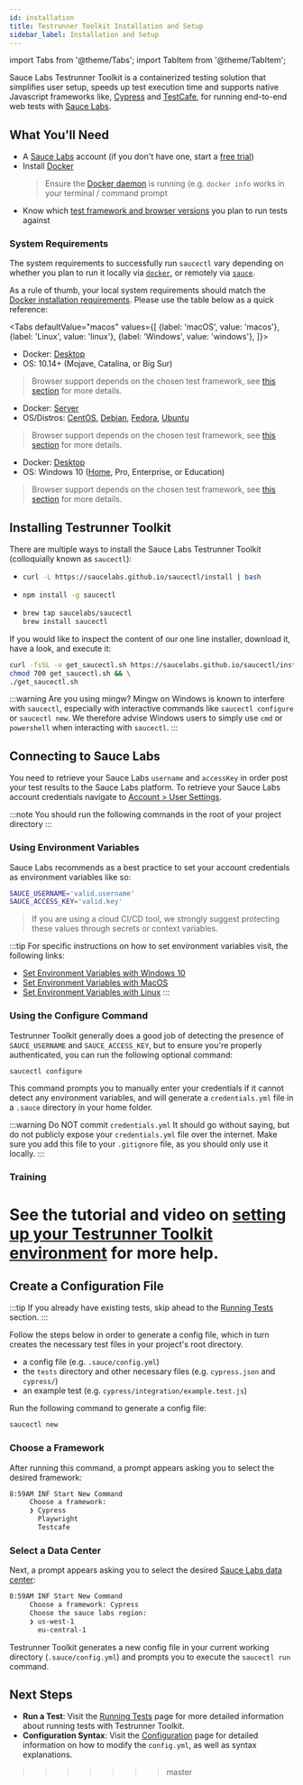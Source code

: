 ```yaml
---
id: installation
title: Testrunner Toolkit Installation and Setup
sidebar_label: Installation and Setup
---
```


import Tabs from '@theme/Tabs';
import TabItem from '@theme/TabItem';

Sauce Labs Testrunner Toolkit is a containerized testing solution that simplifies user setup, speeds up test execution time and supports native Javascript frameworks like, [Cypress](https://github.com/cypress-io/cypress) and [TestCafe](https://devexpress.github.io/testcafe/), for running end-to-end web tests with [Sauce Labs](https://saucelabs.com/).

## What You'll Need

* A [Sauce Labs](https://saucelabs.com/) account (if you don't have one, start a [free trial](https://saucelabs.com/sign-up))
* Install [Docker](https://docs.docker.com/get-docker/)
  > Ensure the [Docker daemon](https://docs.docker.com/config/daemon/) is running (e.g. `docker info` works in your terminal / command prompt
* Know which [test framework and browser versions](/testrunner-toolkit#supported-frameworks-and-browsers) you plan to run tests against

### System Requirements

The system requirements to successfully run `saucectl` vary depending on whether you plan to run it locally via [`docker`](/testrunner-toolkit/running-tests#run-your-first-test), or remotely via [`sauce`](/testrunner-toolkit/running-tests#test-on-sauce-labs).

As a rule of thumb, your local system requirements should match the [Docker installation requirements](https://docs.docker.com/engine/install/#supported-platforms). Please use the table below as a quick reference:

<Tabs
  defaultValue="macos"
  values={[
    {label: 'macOS', value: 'macos'},
    {label: 'Linux', value: 'linux'},
    {label: 'Windows', value: 'windows'},
  ]}>

<TabItem value="macos">

* Docker: [Desktop](https://docs.docker.com/docker-for-mac/install/)
* OS: 10.14+ (Mojave, Catalina, or Big Sur)

> Browser support depends on the chosen test framework, see [this section](/testrunner-toolkit#supported-frameworks-and-browsers) for more details.

</TabItem>
<TabItem value="linux">

* Docker: [Server](https://docs.docker.com/engine/install/#server)
* OS/Distros: [CentOS](https://docs.docker.com/engine/install/centos/), [Debian](https://docs.docker.com/engine/install/debian/), [Fedora](https://docs.docker.com/engine/install/fedora/), [Ubuntu](https://docs.docker.com/engine/install/ubuntu/)

> Browser support depends on the chosen test framework, see [this section](/testrunner-toolkit#supported-frameworks-and-browsers) for more details.

</TabItem>
<TabItem value="windows">

* Docker: [Desktop](https://docs.docker.com/docker-for-windows/install/)
* OS: Windows 10 ([Home](https://docs.docker.com/docker-for-windows/install-windows-home/), Pro, Enterprise, or Education)

> Browser support depends on the chosen test framework, see [this section](/testrunner-toolkit#supported-frameworks-and-browsers) for more details.

</TabItem>
</Tabs>

## Installing Testrunner Toolkit

There are multiple ways to install the Sauce Labs Testrunner Toolkit (colloquially known as `saucectl`):

* ```bash title="Using curl"
  curl -L https://saucelabs.github.io/saucectl/install | bash
  ```

* ```bash title="Using NPM"
  npm install -g saucectl
  ```

* ```bash title="Using Homebrew (macOS)"
  brew tap saucelabs/saucectl
  brew install saucectl
  ```

If you would like to inspect the content of our one line installer, download it, have a look, and execute it:

```bash
curl -fsSL -o get_saucectl.sh https://saucelabs.github.io/saucectl/install && \
chmod 700 get_saucectl.sh && \
./get_saucectl.sh
```

:::warning Are you using mingw?
Mingw on Windows is known to interfere with `saucectl`, especially with interactive commands like `saucectl configure` or `saucectl new`.
We therefore advise Windows users to simply use `cmd` or `powershell` when interacting with `saucectl`.
:::

## Connecting to Sauce Labs

You need to retrieve your Sauce Labs `username` and `accessKey` in order post your test results to the Sauce Labs platform. To retrieve your Sauce Labs account credentials navigate to [Account > User Settings](https://app.saucelabs.com/user-settings).

:::note
You should run the following commands in the root of your project directory
:::

### Using Environment Variables

Sauce Labs recommends as a best practice to set your account credentials as environment variables like so:

```bash
SAUCE_USERNAME='valid.username'
SAUCE_ACCESS_KEY='valid.key'
```

>
> If you are using a cloud CI/CD tool, we strongly suggest protecting these values through secrets or context variables.
>

:::tip
For specific instructions on how to set environment variables visit, the following links:
* [Set Environment Variables with Windows 10](https://www.architectryan.com/2018/08/31/how-to-change-environment-variables-on-windows-10/)
* [Set Environment Variables with MacOS](https://apple.stackexchange.com/questions/106778/how-do-i-set-environment-variables-on-os-x)
* [Set Environment Variables with Linux](https://askubuntu.com/questions/58814/how-do-i-add-environment-variables)
:::

### Using the Configure Command

Testrunner Toolkit generally does a good job of detecting the presence of `SAUCE_USERNAME` and `SAUCE_ACCESS_KEY`, but to ensure you're properly authenticated, you can run the following optional command:

```bash
saucectl configure
```

This command prompts you to manually enter your credentials if it cannot detect any environment variables, and will generate a `credentials.yml` file in a `.sauce` directory in your home folder.

:::warning Do NOT commit `credentials.yml`
It should go without saying, but do not publicly expose your `credentials.yml` file over the internet. Make sure you add this file to your `.gitignore` file, as you should only use it locally.
:::

### Training

See the tutorial and video on [setting up your Testrunner Toolkit environment](https:/training.saucelabs.com/testrunner/index.html) for more help.
=======
## Create a Configuration File 

:::tip
If you already have existing tests, skip ahead to the [Running Tests](/testrunner-toolkit/running-tests) section.
:::

Follow the steps below in order to generate a config file, which in turn creates the necessary test files in your project's root directory.

* a config file (e.g. `.sauce/config.yml`)
* the `tests` directory and other necessary files (e.g. `cypress.json` and `cypress/`)
* an example test (e.g. `cypress/integration/example.test.js`)

Run the following command to generate a config file:

```bash
saucectl new
```


### Choose a Framework
After running this command, a prompt appears asking you to select the desired framework:

```bash
8:59AM INF Start New Command
     Choose a framework:
     ❯ Cypress
       Playwright
       Testcafe
```


### Select a Data Center
Next, a prompt appears asking you to select the desired [Sauce Labs data center](https://wiki.saucelabs.com/display/DOCS/Data+Center+Endpoints):

```bash
8:59AM INF Start New Command
     Choose a framework: Cypress
     Choose the sauce labs region:
     ❯ us-west-1
       eu-central-1
```

Testrunner Toolkit generates a new config file in your current working directory (`.sauce/config.yml`) and prompts you to execute the `saucectl run` command.

## Next Steps

* __Run a Test__: Visit the [Running Tests](/testrunner-toolkit/running-tests) page for more detailed information about running tests with Testrunner Toolkit.
* __Configuration Syntax__: Visit the [Configuration](/testrunner-toolkit) page for detailed information on how to modify the `config.yml`, as well as syntax explanations.
>>>>>>> master
